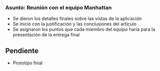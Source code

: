 ### Asunto: Reunión con el equipo Manhattan 
- Se dieron los detalles finales sobre las vistas de la aplicación
- Se inició con la justificación y las conclusiones del artículo
- Se asignaron los puntos que cada miembro del equipo haría para la presentación de la entrega final

## Pendiente
- Prototipo final 
